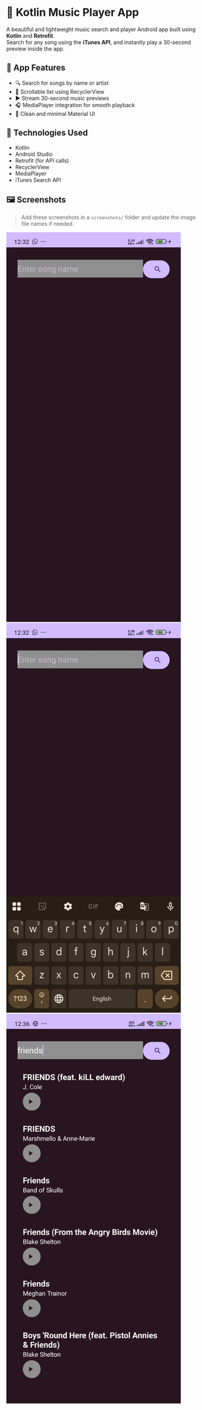 # 🎵 Kotlin Music Player App

A beautiful and lightweight music search and player Android app built using **Kotlin** and **Retrofit**.  
Search for any song using the **iTunes API**, and instantly play a 30-second preview inside the app.

## 📱 App Features

- 🔍 Search for songs by name or artist
- 🧾 Scrollable list using RecyclerView
- ▶️ Stream 30-second music previews
- 🎧 MediaPlayer integration for smooth playback
- 🎨 Clean and minimal Material UI

## 🚀 Technologies Used

- Kotlin
- Android Studio
- Retrofit (for API calls)
- RecyclerView
- MediaPlayer
- iTunes Search API

## 🖼️ Screenshots

> Add these screenshots in a `screenshots/` folder and update the image file names if needed.

![Search UI](app/screenshots/HomePage.jpg)
![Search Bar](app/screenshots/searchBar.jpg)
![List](app/screenshots/page1.jpg)
